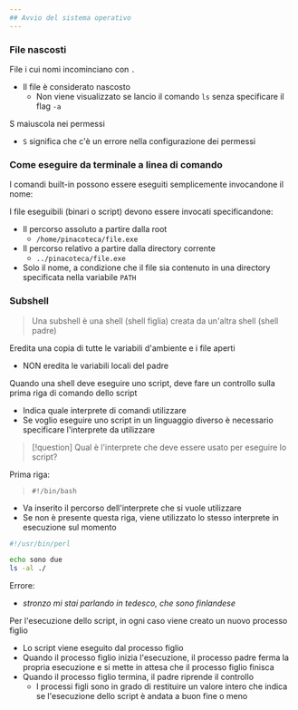 ```yaml
---
## Avvio del sistema operativo
---
```

### File nascosti
File i cui nomi incominciano con `.`
- Il file è considerato nascosto
	- Non viene visualizzato se lancio il comando `ls` senza specificare il flag `-a`


S maiuscola nei permessi
- `S` significa che c'è un errore nella configurazione dei permessi 

### Come eseguire da terminale a linea di comando

I comandi built-in possono essere eseguiti semplicemente invocandone il nome:

I file eseguibili (binari o script) devono essere invocati specificandone:
- Il percorso assoluto a partire dalla root
	- `/home/pinacoteca/file.exe`
- Il percorso relativo a partire dalla directory corrente
	- `../pinacoteca/file.exe`
- Solo il nome, a condizione che il file sia contenuto in una directory specificata nella variabile `PATH`

###  Subshell

>Una subshell è una shell (shell figlia) creata da un'altra shell (shell padre)

Eredita una copia di tutte le variabili d'ambiente e i file aperti
- NON eredita le variabili locali del padre

Quando una shell deve eseguire uno script, deve fare un controllo sulla prima riga di comando dello script
- Indica quale interprete di comandi utilizzare
- Se voglio eseguire uno script in un linguaggio diverso è necessario specificare l'interprete da utilizzare

>[!question] Qual è l'interprete che deve essere usato per eseguire lo script?

Prima riga:
> `#!/bin/bash`
- Va inserito il percorso dell'interprete che si vuole utilizzare
- Se non è presente questa riga, viene utilizzato lo stesso interprete in esecuzione sul momento

```bash
#!/usr/bin/perl

echo sono due
ls -al ./
```
Errore:
- _stronzo mi stai parlando in tedesco, che sono finlandese_

Per l'esecuzione dello script, in ogni caso viene creato un nuovo processo figlio

 - Lo script viene eseguito dal processo figlio
 - Quando il processo figlio inizia l'esecuzione, il processo padre ferma la propria esecuzione e si mette in attesa che il processo figlio finisca
 - Quando il processo figlio termina, il padre riprende il controllo
	 - I processi figli sono in grado di restituire un valore intero che indica se l'esecuzione dello script è andata a buon fine o meno



